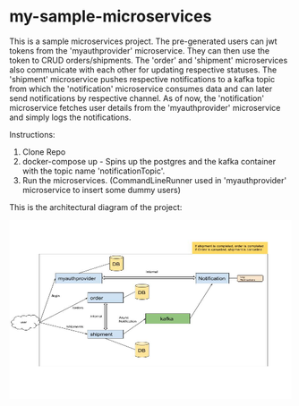 # my-sample-microservices

This is a sample microservices project. The pre-generated users can jwt tokens from the 'myauthprovider' microservice. They can then use the token to CRUD orders/shipments. The 'order' and 'shipment' microservices also communicate with each other for updating respective statuses. The 'shipment' microservice pushes respective notifications to a kafka topic from which the 'notification' microservice consumes data and can later send notifications by respective channel. As of now, the 'notification' microservice fetches user details from the 'myauthprovider' microservice and simply logs the notifications.

Instructions:

1. Clone Repo
2. docker-compose up - Spins up the postgres and the kafka container with the topic name 'notificationTopic'.
3. Run the microservices. (CommandLineRunner used in 'myauthprovider' microservice to insert some dummy users)
 
This is the architectural diagram of the project:

<img src="images/project-architecture.jpeg" alt="Alt text" title="Title" width="640" height="320">
